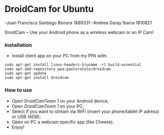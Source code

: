 DroidCam for Ubuntu 
==============

-Juan Francisco Santiago Bonora 1889331
-Andrea Garay Ibarra 1810821

DroidCam – Use your Android phone as a wireless webcam or an IP Cam!

### Installation
- Install client app on your PC from my PPA with:
```
sudo apt-get install linux-headers-$(uname -r) build-essential
sudo apt-add-repository ppa:paolorotolo/droidcam
sudo apt-get update
sudo apt-get install droidcam
```

### How to use
- Open *DroidCamTeam 1* on your Android device;
- Open *DroidCamTeam 1* on your PC;
- Select if you want to stream via WiFi (insert your phone/tablet IP adress) or USB (ADB);
- Open on PC a webcam specific app (like Cheese).
- Enjoy!
